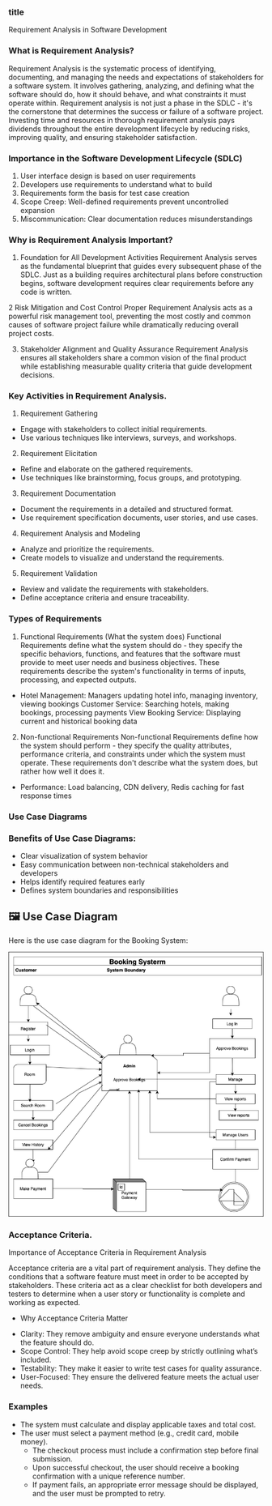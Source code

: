 ### title

Requirement Analysis in Software Development

### What is Requirement Analysis?

Requirement Analysis is the systematic process of identifying, documenting, and managing the needs and expectations of stakeholders for a software system. It involves gathering, analyzing, and defining what the software should do, how it should behave, and what constraints it must operate within. Requirement analysis is not just a phase in the SDLC - it's the cornerstone that determines the success or failure of a software project. Investing time and resources in thorough requirement analysis pays dividends throughout the entire development lifecycle by reducing risks, improving quality, and ensuring stakeholder satisfaction.

### Importance in the Software Development Lifecycle (SDLC)

1. User interface design is based on user requirements
2. Developers use requirements to understand what to build
3. Requirements form the basis for test case creation
4. Scope Creep: Well-defined requirements prevent uncontrolled expansion
5. Miscommunication: Clear documentation reduces misunderstandings

### Why is Requirement Analysis Important?

1. Foundation for All Development Activities
   Requirement Analysis serves as the fundamental blueprint that guides every subsequent phase of the SDLC. Just as a building requires architectural plans before construction begins, software development requires clear requirements before any code is written.

2 Risk Mitigation and Cost Control
Proper Requirement Analysis acts as a powerful risk management tool, preventing the most costly and common causes of software project failure while dramatically reducing overall project costs.

3.  Stakeholder Alignment and Quality Assurance
    Requirement Analysis ensures all stakeholders share a common vision of the final product while establishing measurable quality criteria that guide development decisions.

### Key Activities in Requirement Analysis.

1. Requirement Gathering

- Engage with stakeholders to collect initial requirements.
- Use various techniques like interviews, surveys, and workshops.

2. Requirement Elicitation

- Refine and elaborate on the gathered requirements.
- Use techniques like brainstorming, focus groups, and prototyping.

3. Requirement Documentation

- Document the requirements in a detailed and structured format.
- Use requirement specification documents, user stories, and use cases.

4. Requirement Analysis and Modeling

- Analyze and prioritize the requirements.
- Create models to visualize and understand the requirements.

5. Requirement Validation

- Review and validate the requirements with stakeholders.
- Define acceptance criteria and ensure traceability.

### Types of Requirements

1. Functional Requirements (What the system does)
   Functional Requirements define what the system should do - they specify the specific behaviors, functions, and features that the software must provide to meet user needs and business objectives. These requirements describe the system's functionality in terms of inputs, processing, and expected outputs.

- Hotel Management: Managers updating hotel info, managing inventory, viewing bookings
  Customer Service: Searching hotels, making bookings, processing payments
  View Booking Service: Displaying current and historical booking data

2. Non-functional Requirements
   Non-functional Requirements define how the system should perform - they specify the quality attributes, performance criteria, and constraints under which the system must operate. These requirements don't describe what the system does, but rather how well it does it.

- Performance: Load balancing, CDN delivery, Redis caching for fast response times

### Use Case Diagrams

### Benefits of Use Case Diagrams:

- Clear visualization of system behavior
- Easy communication between non-technical stakeholders and developers
- Helps identify required features early
- Defines system boundaries and responsibilities

## 🖼️ Use Case Diagram

Here is the use case diagram for the Booking System:

![Use Case Diagram](alx-booking-uc.png)

### Acceptance Criteria.

Importance of Acceptance Criteria in Requirement Analysis

Acceptance criteria are a vital part of requirement analysis. They define the conditions that a software feature must meet in order to be accepted by stakeholders. These criteria act as a clear checklist for both developers and testers to determine when a user story or functionality is complete and working as expected.

- Why Acceptance Criteria Matter

* Clarity: They remove ambiguity and ensure everyone understands what the feature should do.
* Scope Control: They help avoid scope creep by strictly outlining what’s included.
* Testability: They make it easier to write test cases for quality assurance.
* User-Focused: They ensure the delivered feature meets the actual user needs.

### Examples

- The system must calculate and display applicable taxes and total cost.
- The user must select a payment method (e.g., credit card, mobile money).
  - The checkout process must include a confirmation step before final submission.
  - Upon successful checkout, the user should receive a booking confirmation with a unique reference number.
  - If payment fails, an appropriate error message should be displayed, and the user must be prompted to retry.
